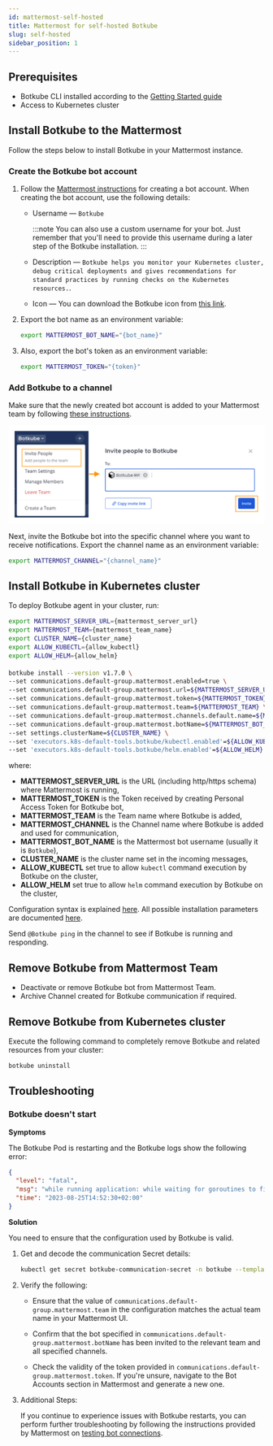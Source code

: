 ```yaml
---
id: mattermost-self-hosted
title: Mattermost for self-hosted Botkube
slug: self-hosted
sidebar_position: 1
---
```


## Prerequisites

- Botkube CLI installed according to the [Getting Started guide](../../cli/getting-started.mdx#installation)
- Access to Kubernetes cluster

## Install Botkube to the Mattermost

Follow the steps below to install Botkube in your Mattermost instance.

### Create the Botkube bot account

1. Follow the [Mattermost instructions](https://developers.mattermost.com/integrate/reference/bot-accounts/) for creating a bot account. When creating the bot account, use the following details:

   - Username — `Botkube`

     :::note
     You can also use a custom username for your bot. Just remember that you'll need to provide this username during a later step of the Botkube installation.
     :::

   - Description — `Botkube helps you monitor your Kubernetes cluster, debug critical deployments and gives recommendations for standard practices by running checks on the Kubernetes resources.`.

   - Icon — You can download the Botkube icon from [this link](https://github.com/kubeshop/botkube/blob/main/branding/logos/botkube-black-192x192.png).

2. Export the bot name as an environment variable:

   ```bash
   export MATTERMOST_BOT_NAME="{bot_name}"
   ```

3. Also, export the bot's token as an environment variable:

   ```bash
   export MATTERMOST_TOKEN="{token}"
   ```

### Add Botkube to a channel

Make sure that the newly created bot account is added to your Mattermost team by following [these instructions](https://developers.mattermost.com/integrate/reference/bot-accounts/#bot-account-creation).

![Invite Bot Account](./assets/invite.png)

Next, invite the Botkube bot into the specific channel where you want to receive notifications. Export the channel name as an environment variable:

```bash
export MATTERMOST_CHANNEL="{channel_name}"
```

## Install Botkube in Kubernetes cluster

To deploy Botkube agent in your cluster, run:

```bash
export MATTERMOST_SERVER_URL={mattermost_server_url}
export MATTERMOST_TEAM={mattermost_team_name}
export CLUSTER_NAME={cluster_name}
export ALLOW_KUBECTL={allow_kubectl}
export ALLOW_HELM={allow_helm}

botkube install --version v1.7.0 \
--set communications.default-group.mattermost.enabled=true \
--set communications.default-group.mattermost.url=${MATTERMOST_SERVER_URL} \
--set communications.default-group.mattermost.token=${MATTERMOST_TOKEN} \
--set communications.default-group.mattermost.team=${MATTERMOST_TEAM} \
--set communications.default-group.mattermost.channels.default.name=${MATTERMOST_CHANNEL} \
--set communications.default-group.mattermost.botName=${MATTERMOST_BOT_NAME} \
--set settings.clusterName=${CLUSTER_NAME} \
--set 'executors.k8s-default-tools.botkube/kubectl.enabled'=${ALLOW_KUBECTL} \
--set 'executors.k8s-default-tools.botkube/helm.enabled'=${ALLOW_HELM}
```

where:

- **MATTERMOST_SERVER_URL** is the URL (including http/https schema) where Mattermost is running,
- **MATTERMOST_TOKEN** is the Token received by creating Personal Access Token for Botkube bot,
- **MATTERMOST_TEAM** is the Team name where Botkube is added,
- **MATTERMOST_CHANNEL** is the Channel name where Botkube is added and used for communication,
- **MATTERMOST_BOT_NAME** is the Mattermost bot username (usually it is `Botkube`),
- **CLUSTER_NAME** is the cluster name set in the incoming messages,
- **ALLOW_KUBECTL** set true to allow `kubectl` command execution by Botkube on the cluster,
- **ALLOW_HELM** set true to allow `helm` command execution by Botkube on the cluster,

Configuration syntax is explained [here](../../configuration).
All possible installation parameters are documented [here](../../configuration/helm-chart-parameters).

Send `@Botkube ping` in the channel to see if Botkube is running and responding.

## Remove Botkube from Mattermost Team

- Deactivate or remove Botkube bot from Mattermost Team.
- Archive Channel created for Botkube communication if required.

## Remove Botkube from Kubernetes cluster

Execute the following command to completely remove Botkube and related resources from your cluster:

```bash
botkube uninstall
```

## Troubleshooting

### Botkube doesn't start

**Symptoms**

The Botkube Pod is restarting and the Botkube logs show the following error:

```json
{
  "level": "fatal",
  "msg": "while running application: while waiting for goroutines to finish gracefully: 1 error occurred:\n\t* while creating Mattermost bot: while getting team details: team \"Botkube\" not found",
  "time": "2023-08-25T14:52:30+02:00"
}
```

**Solution**

You need to ensure that the configuration used by Botkube is valid.

1. Get and decode the communication Secret details:
   ```bash
   kubectl get secret botkube-communication-secret -n botkube --template='{{index .data "comm_config.yaml" | base64decode }}'
   ```
2. Verify the following:

   - Ensure that the value of `communications.default-group.mattermost.team` in the configuration matches the actual team name in your Mattermost UI.

   - Confirm that the bot specified in `communications.default-group.mattermost.botName` has been invited to the relevant team and all specified channels.

   - Check the validity of the token provided in `communications.default-group.mattermost.token`. If you're unsure, navigate to the Bot Accounts section in Mattermost and generate a new one.

3. Additional Steps:

   If you continue to experience issues with Botkube restarts, you can perform further troubleshooting by following the instructions provided by Mattermost on [testing bot connections](https://developers.mattermost.com/integrate/reference/bot-accounts/#how-can-i-quickly-test-if-my-bot-account-is-working).
